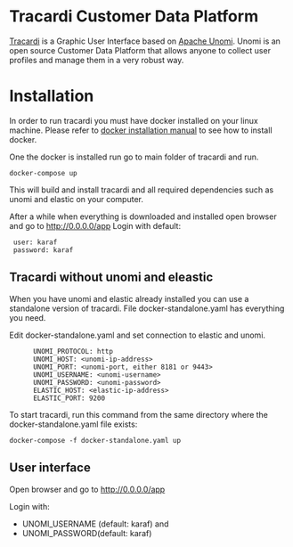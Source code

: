 # Tracardi Customer Data Platform
[Tracardi](http://www.tracardi.com) is a Graphic User Interface based on [Apache Unomi](https://unomi.apache.org).
Unomi is an open source Customer Data Platform that allows anyone to collect user profiles and manage them in a very robust way.

# Installation

In order to run tracardi you must have docker installed on your linux machine. Please refer to [docker installation manual](https://docs.docker.com/engine/install/) 
to see how to install docker. 

One the docker is installed run go to main folder of tracardi and run.

```
docker-compose up
```

This will build and install tracardi and all required dependencies such as unomi and elastic on your computer.

After a while when everything is downloaded and installed open browser and go to http://0.0.0.0/app
Login with default:

```
 user: karaf
 password: karaf
```

## Tracardi without unomi and eleastic

When you have unomi and elastic already installed you can use a standalone version of tracardi.
File docker-standalone.yaml has everything you need. 

Edit docker-standalone.yaml and set connection to elastic and unomi.


```
      UNOMI_PROTOCOL: http
      UNOMI_HOST: <unomi-ip-address>
      UNOMI_PORT: <unomi-port, either 8181 or 9443>
      UNOMI_USERNAME: <unomi-username>
      UNOMI_PASSWORD: <unomi-password>
      ELASTIC_HOST: <elastic-ip-address>
      ELASTIC_PORT: 9200
```

To start tracardi, run this command from the same directory where the docker-standalone.yaml file exists:

```
docker-compose -f docker-standalone.yaml up
```

## User interface
Open browser and go to http://0.0.0.0/app

Login with:

* UNOMI_USERNAME (default: karaf) and 
* UNOMI_PASSWORD(default: karaf)


